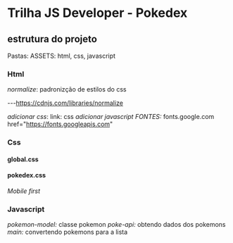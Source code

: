 # Trilha JS Developer - Pokedex

## estrutura do projeto
Pastas: ASSETS: html, css, javascript

### Html
*normalize*: padronizção de estilos do css

 ---https://cdnjs.com/libraries/normalize

*adicionar css*: link: css
*adicionar javascript*
*FONTES:* fonts.google.com
href="https://fonts.googleapis.com"

### Css
  #### global.css
  #### pokedex.css

*Mobile first*

### Javascript
*pokemon-model:*  classe pokemon
*poke-api:* obtendo dados dos pokemons 
*main:* convertendo pokemons para a lista
